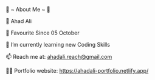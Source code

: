 🌟 ~ About Me ~ 🌟

🔮 Ahad Ali

📅 Favourite Since 05 October

💼 I’m currently learning new Coding Skills

📫 Reach me at: ahadali.reach@gmail.com

💁‍♂️ Portfolio website: https://ahadali-portfolio.netlify.app/

